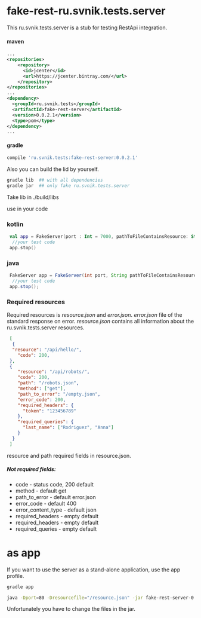 # fake-rest-ru.svnik.tests.server
This ru.svnik.tests.server is a stub for testing RestApi integration.
#### maven
```xml
...
<repositories>
    <repository>
      <id>jcenter</id>
      <url>https://jcenter.bintray.com/</url>
    </repository>
</repositories>
...
<dependency>
  <groupId>ru.svnik.tests</groupId>
  <artifactId>fake-rest-server</artifactId>
  <version>0.0.2.1</version>
  <type>pom</type>
</dependency>
...
```
#### gradle
```gradle
compile 'ru.svnik.tests:fake-rest-server:0.0.2.1'
```

Also you can build the lid by yourself.

```sh
gradle lib  ## with all dependencies
gradle jar  ## only fake ru.svnik.tests.server
```
Take lib in ./build/libs

 use in your code
 ### kotlin
```kotlin
 val app = FakeServer(port : Int = 7000, pathToFileContainsResource: String = "/resource.json").server()
  //your test code
 app.stop()
```
### java
```java
 FakeServer app = FakeServer(int port, String pathToFileContainsResource).server();
  //your test code
 app.stop();
```

### Required resources
Required resources is *resource.json* and *error.json*.
*error.json*  file of the standard response on error.
*resource.json* contains all information about the ru.svnik.tests.server resources.
```json
 [
  {
  "resource": "/api/hello/",
    "code": 200,
 },
 {
    "resource": "/api/robots/",
    "code": 200,
    "path": "/robots.json",
    "method": ["get"],
    "path_to_error": "/empty.json",
    "error_code": 200,
    "required_headers": {
      "token": "123456789"
    },
    "required_queries": {
      "last_name": ["Rodriguez", "Anna"]
    }
  }
 ]
```
resource and path required fields in resource.json.

##### Not required fields:

+ code -  status code, 200 default
+ method - default get
+ path_to_error - default error.json
+ error_code - default 400
+ error_content_type - default json
+ required_headers - empty default
+ required_headers - empty default
+ required_queries - empty default

 # as app
If you want to use the server as a stand-alone application, use the app profile.
```sh
gradle app

java -Dport=80 -Dresourcefile="/resource.json" -jar fake-rest-server-0.0.1-app.jar
```
Unfortunately you have to change the files in the jar.